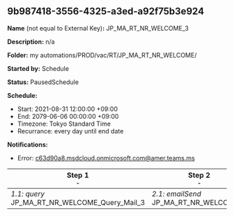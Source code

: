 ## 9b987418-3556-4325-a3ed-a92f75b3e924

**Name** (not equal to External Key)**:** JP_MA_RT_NR_WELCOME_3

**Description:** n/a

**Folder:** my automations/PROD/vac/RT/JP_MA_RT_NR_WELCOME/

**Started by:** Schedule

**Status:** PausedSchedule

**Schedule:**

* Start: 2021-08-31 12:00:00 +09:00
* End: 2079-06-06 00:00:00 +09:00
* Timezone: Tokyo Standard Time
* Recurrance: every day until end date

**Notifications:**

* Error: c63d90a8.msdcloud.onmicrosoft.com@amer.teams.ms

| Step 1<br>_<small>-</small>_ | Step 2<br>_<small>-</small>_ | Step 3<br>_<small>-</small>_ |
| --- | --- | --- |
| _1.1: query_<br>JP_MA_RT_NR_WELCOME_Query_Mail_3 | _2.1: emailSend_<br>JP_MA_RT_NR_WELCOME_3 | _3.1: query_<br>JP_MA_RT_NR_WELCOME_Update_sentFlg3 |
